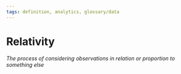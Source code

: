 ```yaml
---
tags: definition, analytics, glossary/data
---
```

#  Relativity
*The process of considering observations in relation or proportion to something else*